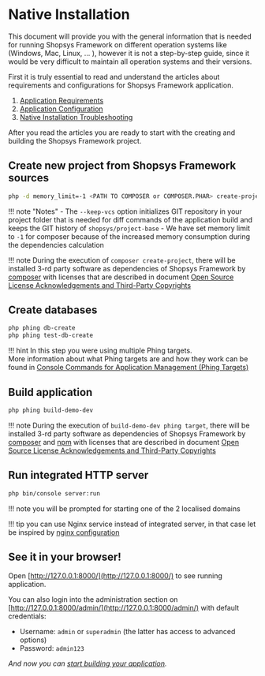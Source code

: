 # Native Installation

This document will provide you with the general information that is needed for running Shopsys Framework on different operation systems like (Windows, Mac, Linux, ... ), however it is not a step-by-step guide, since it would be very difficult to maintain all operation systems and their versions.

First it is truly essential to read and understand the articles about requirements and configurations for Shopsys Framework application.

1. [Application Requirements](application-requirements.md)
1. [Application Configuration](application-configuration.md)
1. [Native Installation Troubleshooting](native-installation-troubleshooting.md)

After you read the articles you are ready to start with the creating and building the Shopsys Framework project.

## Create new project from Shopsys Framework sources

```sh
php -d memory_limit=-1 <PATH TO COMPOSER or COMPOSER.PHAR> create-project shopsys/project-base --keep-vcs
```

!!! note "Notes"
    - The `--keep-vcs` option initializes GIT repository in your project folder that is needed for diff commands of the application build and keeps the GIT history of `shopsys/project-base`
    - We have set memory limit to `-1` for composer because of the increased memory consumption during the dependencies calculation

!!! note
    During the execution of `composer create-project`, there will be installed 3-rd party software as dependencies of Shopsys Framework by [composer](https://getcomposer.org/doc/01-basic-usage.md#installing-dependencies) with licenses that are described in document [Open Source License Acknowledgements and Third-Party Copyrights](https://github.com/shopsys/shopsys/blob/master/open-source-license-acknowledgements-and-third-party-copyrights.md)

## Create databases

```sh
php phing db-create
php phing test-db-create
```

!!! hint
    In this step you were using multiple Phing targets.  
    More information about what Phing targets are and how they work can be found in [Console Commands for Application Management (Phing Targets)](../introduction/console-commands-for-application-management-phing-targets.md)

## Build application

```sh
php phing build-demo-dev
```

!!! note
    During the execution of `build-demo-dev phing target`, there will be installed 3-rd party software as dependencies of Shopsys Framework by [composer](https://getcomposer.org/doc/01-basic-usage.md#installing-dependencies) and [npm](https://docs.npmjs.com/about-the-public-npm-registry) with licenses that are described in document [Open Source License Acknowledgements and Third-Party Copyrights](https://github.com/shopsys/shopsys/blob/master/open-source-license-acknowledgements-and-third-party-copyrights.md)

## Run integrated HTTP server

```sh
php bin/console server:run
```

!!! note
    you will be prompted for starting one of the 2 localised domains

!!! tip
    you can use Nginx service instead of integrated server, in that case let be inspired by [nginx configuration](https://github.com/shopsys/shopsys/blob/master/project-base/docker/nginx/nginx.conf)

## See it in your browser!

Open [http://127.0.0.1:8000/](http://127.0.0.1:8000/) to see running application.

You can also login into the administration section on [http://127.0.0.1:8000/admin/](http://127.0.0.1:8000/admin/) with default credentials:

* Username: `admin` or `superadmin` (the latter has access to advanced options)
* Password: `admin123`

*And now you can [start building your application](/docs/introduction/start-building-your-application.md).*
